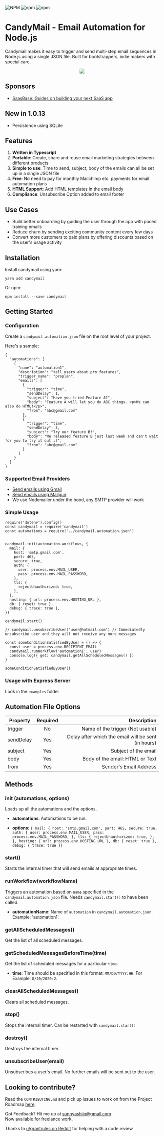 ![NPM](https://img.shields.io/npm/l/candymail)
![npm](https://img.shields.io/npm/v/candymail)
![npm](https://img.shields.io/npm/dm/candymail)

# CandyMail - Email Automation for Node.js
Candymail makes it easy to trigger and send multi-step email sequences in Node.js using a single JSON file. Built for bootstrappers, indie makers with special care.

<p align="center">
  <img src="https://github.com/bdcorps/candymail/blob/main/web.PNG?raw=true" />
</p>

## Sponsors
- [SaasBase: Guides on building your next SaaS app](!https://saasbase.dev)

## New in 1.0.13
- Persistence using SQLite

## Features
1. **Written in Typescript**
2. **Portable**: Create, share and reuse email marketing strategies between different products
3. **Simple to use**: Time to send, subject, body of the emails can all be set up in a single JSON file
4. **Free**: No need to pay for monthly Mailchimp etc. payments for email automation plans
5. **HTML Support**: Add HTML templates in the email body
6. **Compliance**: Unsubscribe Option added to email footer

## Use Cases
- Build better onboarding by guiding the user through the app with paced training emails
- Reduce churn by sending exciting community content every few days
- Convert more customers to paid plans by offering discounts based on the user's usage activity

## Installation
Install candymail using yarn:
```
yarn add candymail
```
Or npm:
```
npm install --save candymail
```
## Getting Started
### Configuration
Create a `candymail.automation.json` file on the root level of your project.

Here's a sample:
```
{
  "automations": [
    {
      "name": "automation1",
      "description": "tell users about pro features",
      "trigger_name": "proplan",
      "emails": [
        {
          "trigger": "time",
          "sendDelay": 1,
          "subject": "Have you tried Feature A?",
          "body": "Feature A will let you do ABC things. <p>We can also do HTML!</p>",
          "from": "abc@gmail.com"
        },
        {
          "trigger": "time",
          "sendDelay": 3,
          "subject": "Try our feature B!",
          "body": "We released feature B just last week and can't wait for you to try it out :)",
          "from": "abc@gmail.com"
        }
      ]
    }
  ]
}
```

### Supported Email Providers
- [Send emails using Gmail](https://github.com/bdcorps/candymail/wiki/Send-emails-using-Gmail)
- [Send emails using Mailgun](https://github.com/bdcorps/candymail/wiki/Send-emails-using-Mailgun)
- We use Nodemailer under the hood, any SMTP provider will work

### Simple Usage
```
require('dotenv').config()
const candymail = require('candymail')
const automations = require('../candymail.automation.json')


candymail.init(automation.workflows, {
  mail: {
    host: 'smtp.gmail.com',
    port: 465,
    secure: true,
    auth: {
      user: process.env.MAIL_USER,
      pass: process.env.MAIL_PASSWORD,
    },
    tls: {
      rejectUnauthorized: true,
    },
  },
  hosting: { url: process.env.HOSTING_URL },
  db: { reset: true },
  debug: { trace: true },
})

candymail.start()

// candymail.unsubscribeUser('user@hotmail.com') // Immediatedly unsubscribe user and they will not receive any more messages

const someConditionSatisfiedByUser = () => {
  const user = process.env.RECIPIENT_EMAIL
  candymail.runWorkflow('automation1', user)
  console.log({ get: candymail.getAllScheduledMessages() })
}

someConditionSatisfiedByUser()

```

### Usage with Express Server
Look in the `examples` folder

## Automation File Options
| Property        | Required           | Description  |
| ------------- |:-------------:| -----:|
| trigger     | No | Name of the trigger (Not usable) |
| sendDelay      | Yes | Delay after which the email will be sent (in hours) |
| subject | Yes  | Subject of the email |
| body | Yes | Body of the email: HTML or Text |
| from | Yes | Sender's Email Address |

## Methods
### init (automations, options)
Loads up all the automations and the options.
- **automations**: Automations to be run.

- **options**: `{
   mail: {
    host: 'smtp.gmail.com',
    port: 465,
    secure: true,
    auth: {
      user: process.env.MAIL_USER,
      pass: process.env.MAIL_PASSWORD,
    },
    tls: {
      rejectUnauthorized: true,
    },
  },
  hosting: { url: process.env.HOSTING_URL },
  db: { reset: true },
  debug: { trace: true }}`

### start()
Starts the internal timer that will send emails at appropriate times.

### runWorkflow(workflowName)
Triggers an automation based on `name` specified in the `candymail.automation.json` file. Needs `candymail.start()` to have been called.
- **automationName**: Name of `automation` in `candymail.automation.json`. Example: 'automation1'.

### getAllScheduledMessages()
Get the list of all scheduled messages.

### getScheduledMessagesBeforeTime(time)
Get the list of scheduled messages for a particular `time`.
- **time**: Time should be specified in this format: `MM/DD/YYYY:HH`. For Example: `8/20/2020:2`.

### clearAllScheduledMessages()
Clears all scheduled messages.

### stop()
Stops the internal timer. Can be restarted with `candymail.start()`

### destroy()
Destroys the internal timer.

### unsubscribeUser(email)
Unsubscribes a user's email. No further emails will be sent out to the user. 

## Looking to contribute?
Read the `CONTRIBUTING.md` and pick up issues to work on from the Project Roadmap [here](https://github.com/bdcorps/candymail/wiki/Project-Roadmap).

Got Feedback? Hit me up at <a href="mailto:sunnyashiin@gmail.com">sunnyashiin@gmail.com</a> \
Now available for freelance work.

Thanks to [u/grantrules on Reddit](https://www.reddit.com/user/grantrules/) for helping with a code review
